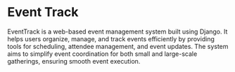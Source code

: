 # Event Track

EventTrack is a web-based event management system built using Django. It helps users organize, manage, and track events efficiently by providing tools for scheduling, attendee management, and event updates. The system aims to simplify event coordination for both small and large-scale gatherings, ensuring smooth event execution.
